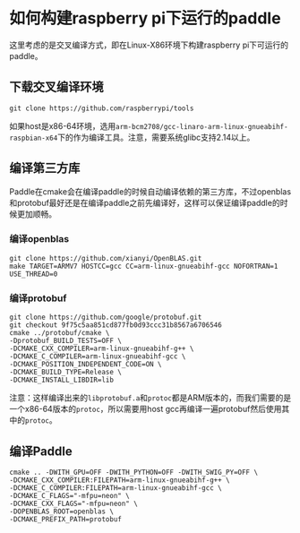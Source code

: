 # 如何构建raspberry pi下运行的paddle

这里考虑的是交叉编译方式，即在Linux-X86环境下构建raspberry pi下可运行的paddle。

## 下载交叉编译环境
```
git clone https://github.com/raspberrypi/tools
```
如果host是x86-64环境，选用`arm-bcm2708/gcc-linaro-arm-linux-gnueabihf-raspbian-x64`下的作为编译工具。注意，需要系统glibc支持2.14以上。


## 编译第三方库
Paddle在cmake会在编译paddle的时候自动编译依赖的第三方库，不过openblas和protobuf最好还是在编译paddle之前先编译好，这样可以保证编译paddle的时候更加顺畅。

### 编译openblas
```
git clone https://github.com/xianyi/OpenBLAS.git
make TARGET=ARMV7 HOSTCC=gcc CC=arm-linux-gnueabihf-gcc NOFORTRAN=1 USE_THREAD=0
```

### 编译protobuf
```
git clone https://github.com/google/protobuf.git
git checkout 9f75c5aa851cd877fb0d93ccc31b8567a6706546
cmake ../protobuf/cmake \
-Dprotobuf_BUILD_TESTS=OFF \
-DCMAKE_CXX_COMPILER=arm-linux-gnueabihf-g++ \
-DCMAKE_C_COMPILER=arm-linux-gnueabihf-gcc \
-DCMAKE_POSITION_INDEPENDENT_CODE=ON \
-DCMAKE_BUILD_TYPE=Release \
-DCMAKE_INSTALL_LIBDIR=lib
```
注意：这样编译出来的`libprotobuf.a`和`protoc`都是ARM版本的，而我们需要的是一个x86-64版本的`protoc`，所以需要用host gcc再编译一遍protobuf然后使用其中的`protoc`。


## 编译Paddle
```
cmake .. -DWITH_GPU=OFF -DWITH_PYTHON=OFF -DWITH_SWIG_PY=OFF \
-DCMAKE_CXX_COMPILER:FILEPATH=arm-linux-gnueabihf-g++ \
-DCMAKE_C_COMPILER:FILEPATH=arm-linux-gnueabihf-gcc \
-DCMAKE_C_FLAGS="-mfpu=neon" \
-DCMAKE_CXX_FLAGS="-mfpu=neon" \
-DOPENBLAS_ROOT=openblas \
-DCMAKE_PREFIX_PATH=protobuf
```
